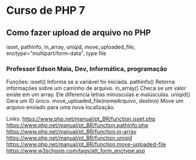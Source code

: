 # Curso de PHP 7
## Como fazer upload de arquivo no PHP

isset, pathinfo, in_array, uniqid, move_uploaded_file, enctype="multipart/form-data", type file

### Professor Edson Maia, Dev, Informática, programação

Funções:
isset()    Informa se a variável foi iniciada.
pathinfo() Retorna informações sobre um caminho de arquivo.
in_array() Checa se um valor existe em um array. Ele diferencia letras minúsculas e maiúsculas.
uniqid()   Gera um ID único.
move_uploaded_file(nomeArquivo, destino) Move um arquivo enviado para uma nova localização.

Links:
https://www.php.net/manual/pt_BR/function.isset.php
https://www.php.net/manual/pt_BR/function.pathinfo.php
https://www.php.net/manual/pt_BR/function.in-array
https://www.php.net/manual/pt_BR/function.uniqid
https://www.php.net/manual/pt_BR/function.move-uploaded-file
https://www.w3schools.com/tags/att_form_enctype.asp
